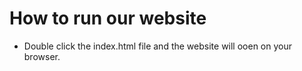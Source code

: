 # How to run our website
- Double click the index.html file and the website will ooen on your browser.
